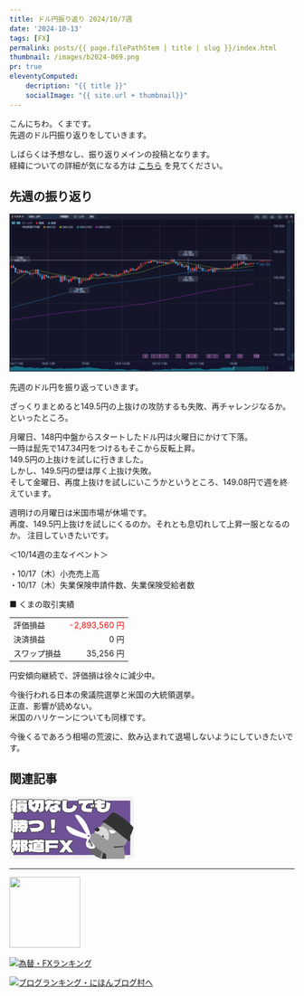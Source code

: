 ```yaml
---
title: ドル円振り返り 2024/10/7週
date: '2024-10-13'
tags: [FX]
permalink: posts/{{ page.filePathStem | title | slug }}/index.html
thumbnail: /images/b2024-069.png
pr: true
eleventyComputed:
    decription: "{{ title }}"
    socialImage: "{{ site.url + thumbnail}}"
---
```


こんにちわ。くまです。<br/>
先週のドル円振り返りをしていきます。

しばらくは予想なし、振り返りメインの投稿となります。<br/>
経緯についての詳細が気になる方は <a href="/posts/posts2024-056/">こちら</a> を見てください。

## 先週の振り返り

![](/images/b2024-069-01.png)

先週のドル円を振り返っていきます。

ざっくりまとめると149.5円の上抜けの攻防するも失敗、再チャレンジなるか。<br/>
といったところ。<br/>

月曜日、148円中盤からスタートしたドル円は火曜日にかけて下落。<br/>
一時は髭先で147.34円をつけるもそこから反転上昇。<br/>
149.5円の上抜けを試しに行きました。<br/>
しかし、149.5円の壁は厚く上抜け失敗。<br/>
そして金曜日、再度上抜けを試しにいこうかというところ、149.08円で週を終えています。<br/>

週明けの月曜日は米国市場が休場です。<br/>
再度、149.5円上抜けを試しにくるのか。それとも息切れして上昇一服となるのか。
注目していきたいです。


＜10/14週の主なイベント＞

・10/17（木）小売売上高<br/>
・10/17（木）失業保険申請件数、失業保険受給者数<br/>

■ くまの取引実績

<table style="min-width:18rem">
<tr>
    <td>評価損益</td>
    <td style="text-align:right; color:red;">-2,893,560 円</td>
</tr>
<tr><td>決済損益</td><td style="text-align:right">0 円</tr></tr>
<tr><td>スワップ損益</td><td style="text-align:right"> 35,256 円 </td></tr>
</table>

円安傾向継続で、評価損は徐々に減少中。<br/>

今後行われる日本の衆議院選挙と米国の大統領選挙。<br/>
正直、影響が読めない。<br/>
米国のハリケーンについても同様です。

今後くるであろう相場の荒波に、飲み込まれて退場しないようにしていきたいです。


## 関連記事

<a class="internal-link" href="/posts/posts2024-036/">
    <img src="/images/b2024-036.png">
</a>

<br/>
<hr/>

<a href="https://px.a8.net/svt/ejp?a8mat=3YYPVE+94NAPE+1WP2+61C2P" rel="nofollow">
<img border="0" width="125" height="125" alt="" src="https://www21.a8.net/svt/bgt?aid=240125306552&wid=001&eno=01&mid=s00000008903001014000&mc=1"></a>
<img border="0" width="1" height="1" src="https://www17.a8.net/0.gif?a8mat=3YYPVE+94NAPE+1WP2+61C2P" alt="">

<a href="https://blog.with2.net/link/?id=2111205&cid=1532" title="為替・FXランキング"><img alt="為替・FXランキング" width="110" height="31" src="https://blog.with2.net/img/banner/c/banner_1/br_c_1532_1.gif"></a>

<a href="https://blogmura.com/ranking/in?p_cid=11188911" target="_blank"><img src="https://b.blogmura.com/88_31.gif" width="88" height="31" border="0" alt="ブログランキング・にほんブログ村へ" /></a>


<style>
.internal-link {
    img { width: 220px; }
}
</style>